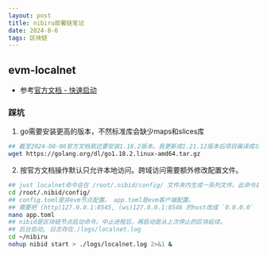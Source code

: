 ```yaml
---
layout: post
title: nibiru部署链笔记
date: 2024-8-6
tags: 区块链
---
```


## evm-localnet
- 参考[官方文档 - 快速启动](https://nibiru.fi/docs/dev/evm/quickstart.html)

### 踩坑
1.  go需要安装更高的版本，不然标准库会缺少maps和slices库
```bash
## 截至2024-08-06官方文档叙述要安装1.18.2版本。我更新成1.21.12版本后项目编译成功
wget https://golang.org/dl/go1.18.2.linux-amd64.tar.gz
```
2. 按官方文档操作默认只允许本地访问。跨域访问需要额外修改配置文件。
```bash
## just localnet命令会在 /root/.nibid/config/ 文件夹内生成一系列文件。此命令启动不会持久化数据，每次启动都会初始化配置文件和创世文件，区块从0开始。
cd /root/.nibid/config/
## config.toml是非evm节点配置。 app.toml是evm客户端配置。
## 需要把 (http)127.0.0.1:8545, (ws)127.0.0.1:8546 的host改成 `0.0.0.0`
nano app.toml
## nibid是区块链节点启动命令。中止进程后，再启动是从上次停止的区块延续。
## 后台启动, 日志存在./logs/localnet.log
cd ~/nibiru
nohup nibid start > ./logs/localnet.log 2>&1 &
```